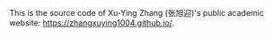 This is the source code of Xu-Ying Zhang (张旭迎)'s public academic website: https://zhangxuying1004.github.io/.
